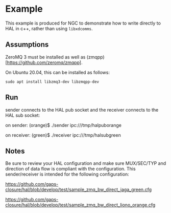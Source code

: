 # Example 

This example is produced for NGC to demonstrate how to write
directly to HAL in c++, rather than using `libxdcomms`.  

## Assumptions
ZeroMQ 3 must be installed as well as (zmqpp)[https://github.com/zeromq/zmqpp].

On Ubuntu 20.04, this can be installed as follows:

```
sudo apt install libzmq3-dev libzmqpp-dev
```

## Run
sender connects to the HAL pub socket and the receiver connects to the HAL sub socket:

on sender:
(orange)$ ./sender ipc:///tmp/halpuborange

on receiver:
(green)$  ./receiver ipc:///tmp/halsubgreen

## Notes
Be sure to review your HAL configuration and make sure MUX/SEC/TYP and direction of data flow
is compliant with the configuration. This sender/receiver is intended for the following
configuration:

https://github.com/gaps-closure/hal/blob/develop/test/sample_zmq_bw_direct_jaga_green.cfg

https://github.com/gaps-closure/hal/blob/develop/test/sample_zmq_bw_direct_liono_orange.cfg
